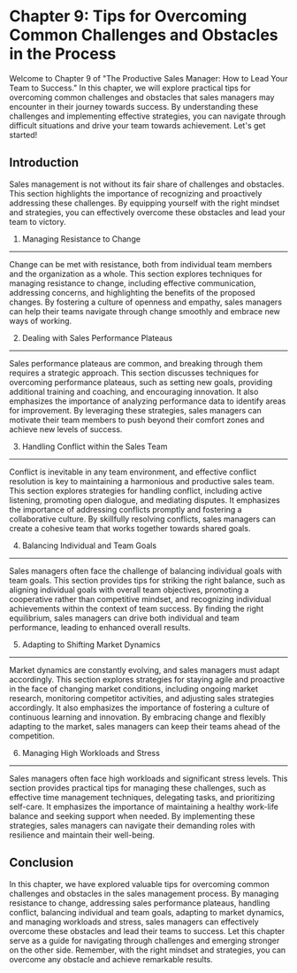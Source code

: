 Chapter 9: Tips for Overcoming Common Challenges and Obstacles in the Process
=============================================================================

Welcome to Chapter 9 of "The Productive Sales Manager: How to Lead Your Team to Success." In this chapter, we will explore practical tips for overcoming common challenges and obstacles that sales managers may encounter in their journey towards success. By understanding these challenges and implementing effective strategies, you can navigate through difficult situations and drive your team towards achievement. Let's get started!

Introduction
------------

Sales management is not without its fair share of challenges and obstacles. This section highlights the importance of recognizing and proactively addressing these challenges. By equipping yourself with the right mindset and strategies, you can effectively overcome these obstacles and lead your team to victory.

1. Managing Resistance to Change
--------------------------------

Change can be met with resistance, both from individual team members and the organization as a whole. This section explores techniques for managing resistance to change, including effective communication, addressing concerns, and highlighting the benefits of the proposed changes. By fostering a culture of openness and empathy, sales managers can help their teams navigate through change smoothly and embrace new ways of working.

2. Dealing with Sales Performance Plateaus
------------------------------------------

Sales performance plateaus are common, and breaking through them requires a strategic approach. This section discusses techniques for overcoming performance plateaus, such as setting new goals, providing additional training and coaching, and encouraging innovation. It also emphasizes the importance of analyzing performance data to identify areas for improvement. By leveraging these strategies, sales managers can motivate their team members to push beyond their comfort zones and achieve new levels of success.

3. Handling Conflict within the Sales Team
------------------------------------------

Conflict is inevitable in any team environment, and effective conflict resolution is key to maintaining a harmonious and productive sales team. This section explores strategies for handling conflict, including active listening, promoting open dialogue, and mediating disputes. It emphasizes the importance of addressing conflicts promptly and fostering a collaborative culture. By skillfully resolving conflicts, sales managers can create a cohesive team that works together towards shared goals.

4. Balancing Individual and Team Goals
--------------------------------------

Sales managers often face the challenge of balancing individual goals with team goals. This section provides tips for striking the right balance, such as aligning individual goals with overall team objectives, promoting a cooperative rather than competitive mindset, and recognizing individual achievements within the context of team success. By finding the right equilibrium, sales managers can drive both individual and team performance, leading to enhanced overall results.

5. Adapting to Shifting Market Dynamics
---------------------------------------

Market dynamics are constantly evolving, and sales managers must adapt accordingly. This section explores strategies for staying agile and proactive in the face of changing market conditions, including ongoing market research, monitoring competitor activities, and adjusting sales strategies accordingly. It also emphasizes the importance of fostering a culture of continuous learning and innovation. By embracing change and flexibly adapting to the market, sales managers can keep their teams ahead of the competition.

6. Managing High Workloads and Stress
-------------------------------------

Sales managers often face high workloads and significant stress levels. This section provides practical tips for managing these challenges, such as effective time management techniques, delegating tasks, and prioritizing self-care. It emphasizes the importance of maintaining a healthy work-life balance and seeking support when needed. By implementing these strategies, sales managers can navigate their demanding roles with resilience and maintain their well-being.

Conclusion
----------

In this chapter, we have explored valuable tips for overcoming common challenges and obstacles in the sales management process. By managing resistance to change, addressing sales performance plateaus, handling conflict, balancing individual and team goals, adapting to market dynamics, and managing workloads and stress, sales managers can effectively overcome these obstacles and lead their teams to success. Let this chapter serve as a guide for navigating through challenges and emerging stronger on the other side. Remember, with the right mindset and strategies, you can overcome any obstacle and achieve remarkable results.

